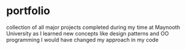 # portfolio
collection of all major projects completed during my time at Maynooth University
as I learned new concepts like design patterns and OO programming I would have changed my approach in my code  

